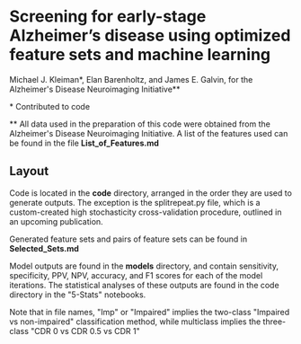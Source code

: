 # Screening for early-stage Alzheimer’s disease using optimized feature sets and machine learning

Michael J. Kleiman*, Elan Barenholtz, and James E. Galvin, for the Alzheimer's Disease Neuroimaging Initiative**

\* Contributed to code

\** All data used in the preparation of this code were obtained from the Alzheimer's Disease Neuroimaging Initiative. A list of the features used can be found in the file **List_of_Features.md**

## Layout
Code is located in the **code** directory, arranged in the order they are used to generate outputs. The exception is the splitrepeat.py file, which is a custom-created high stochasticity cross-validation procedure, outlined in an upcoming publication.

Generated feature sets and pairs of feature sets can be found in **Selected_Sets.md**

Model outputs are found in the **models** directory, and contain sensitivity, specificity, PPV, NPV, accuracy, and F1 scores for each of the model iterations. The statistical analyses of these outputs are found in the code directory in the "5-Stats" notebooks.

Note that in file names, "Imp" or "Impaired" implies the two-class "Impaired vs non-impaired" classification method, while multiclass implies the three-class "CDR 0 vs CDR 0.5 vs CDR 1"
